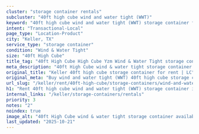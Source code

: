 ```yaml
---
cluster: "storage container rentals"
subcluster: "40ft high cube wind and water tight (WWT)"
keyword: "40ft high cube wind and water tight (WWT) storage container for rent Keller, TX"
intent: "Transactional-Local"
page_type: "Location-Product"
city: "Keller, TX"
service_type: "storage container"
condition: "Wind & Water Tight"
size: "40ft High Cube"
title_tag: "40ft High Cube High Cube Yzm Wind & Water Tight storage container Sales in Keller | LC Container"
meta_description: "40ft High Cube wind & water tight storage container sales in Keller. High cube containers with extra height. Fast delivery, competitive pricing. Serving storage containers area. Quote ID: RB3. Call (214) 524-4168 for your free quote today."
original_title: "Keller 40ft high cube storage container for rent | LC"
original_meta: "Buy wind and water tight (WWT) 40ft high cube storage container rent with local delivery in Keller, TX. LC Container — local Since 2003. Request a fast quote today."
url_slug: "/keller/rent/40ft-high-cube/storage-containers/wind-and-water-tight-wwt"
h1: "Rent 40ft high cube wind and water tight (WWT) storage container in Keller"
internal_links: "/keller/storage-containers/rentals"
priority: 3
notes: "2"
noindex: true
image_alt: "40ft High Cube wind & water tight storage container available for delivery in Keller"
last_updated: "2025-10-21"
---
```


<!-- TODO: Add unique city/inventory copy, images, and internal links here. -->
